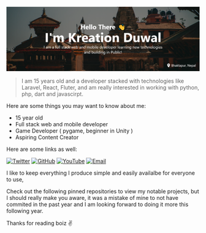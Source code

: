 ![Kreation Banner](/images/kreation_banner.png)

> I am 15 years old and a developer stacked with technologies like Laravel, React, Fluter, and am really interested in working with python, php, dart and javascirpt.

Here are some things you may want to know about me:

- 15 year old
- Full stack web and mobile developer
- Game Developer ( pygame, beginner in Unity )
- Aspiring Content Creator

Here are some links as well:

[![Twitter](https://img.shields.io/badge/Twitter-1DA1F2?style=for-the-badge&logo=twitter&logoColor=white)](https://twitter.com/duwalkreation)
[![GitHub](https://img.shields.io/badge/GitHub-100000?style=for-the-badge&logo=github&logoColor=white)](https://github.com/crebro)
[![YouTube](https://img.shields.io/badge/YouTube-FF0000?style=for-the-badge&logo=youtube&logoColor=white)](https://www.youtube.com/channel/UCliXIi69MBphGgsxN693p0g)
[![Email](https://img.shields.io/badge/Email-D14836?style=for-the-badge&logo=gmail&logoColor=white)](mailto:creationduwal@gmail.com)

I like to keep everything I produce simple and easily availalbe for everyone to use,

Check out the following pinned repositories to view my notable projects, but I should really make you aware, it was a mistake of mine to not have commited in the past year and I am looking forward to doing it more this following year.

Thanks for reading boiz ✌
